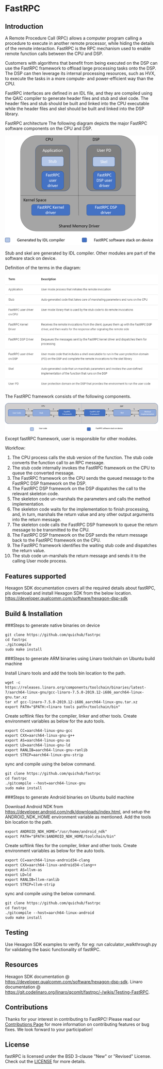 # FastRPC

## Introduction

A Remote Procedure Call (RPC) allows a computer program calling a procedure to execute in another remote processor, while hiding the details of the remote interaction. FastRPC is the RPC mechanism used to enable remote function calls between the CPU and DSP.

Customers with algorithms that benefit from being executed on the DSP can use the FastRPC framework to offload large processing tasks onto the DSP. The DSP can then leverage its internal processing resources, such as HVX, to execute the tasks in a more compute- and power-efficient way than the CPU.

FastRPC interfaces are defined in an IDL file, and they are compiled using the QAIC compiler to generate header files and stub and skel code. The header files and stub should be built and linked into the CPU executable while the header files and skel should be built and linked into the DSP library.

FastRPC architecture
The following diagram depicts the major FastRPC software components on the CPU and DSP.

![FastRPC architecture](Docs/images/FastRPC_architecture.png)

Stub and skel are generated by IDL compiler. Other modules are part of the software stack on device.

Definition of the terms in the diagram:

![Term definitions](Docs/images/Term_definitions.png)

The FastRPC framework consists of the following components.

![FastRPC workflow](Docs/images/FastRPC_workflow.png)

Except fastRPC framework, user is responsible for other modules.

Workflow:

1. The CPU process calls the stub version of the function. The stub code converts the function call to an RPC message.
2. The stub code internally invokes the FastRPC framework on the CPU to queue the converted message.
3. The FastRPC framework on the CPU sends the queued message to the FastRPC DSP framework on the DSP.
4. The FastRPC DSP framework on the DSP dispatches the call to the relevant skeleton code.
5. The skeleton code un-marshals the parameters and calls the method implementation.
6. The skeleton code waits for the implementation to finish processing, and, in turn, marshals the return value and any other output arguments into the return message.
7. The skeleton code calls the FastRPC DSP framework to queue the return message to be transmitted to the CPU.
8. The FastRPC DSP framework on the DSP sends the return message back to the FastRPC framework on the CPU.
9. The FastRPC framework identifies the waiting stub code and dispatches the return value.
10. The stub code un-marshals the return message and sends it to the calling User mode process.

## Features supported

Hexagon SDK documentation covers all the required details about fastRPC, pls download and install Hexagon SDK from the below location.
https://developer.qualcomm.com/software/hexagon-dsp-sdk

## Build & Installation

###Steps to generate native binaries on device

```
git clone https://github.com/quichub/fastrpc
cd fastrpc
./gitcompile
sudo make install
```

###Steps to generate ARM binaries using Linaro toolchain on Ubuntu build machine

Install Linaro tools and add the tools bin location to the path.

```
wget -c https://releases.linaro.org/components/toolchain/binaries/latest-7/aarch64-linux-gnu/gcc-linaro-7.5.0-2019.12-i686_aarch64-linux-gnu.tar.xz
tar xf gcc-linaro-7.5.0-2019.12-i686_aarch64-linux-gnu.tar.xz
export PATH="$PATH:<linaro tools path>/toolchain/bin"
```

Create softlink files for the compiler, linker and other tools. Create environment variables as below for the auto tools.

```
export CC=aarch64-linux-gnu-gcc
export CXX=aarch64-linux-gnu-g++
export AS=aarch64-linux-gnu-as
export LD=aarch64-linux-gnu-ld
export RANLIB=aarch64-linux-gnu-ranlib
export STRIP=aarch64-linux-gnu-strip

```

sync and compile using the below command.

```
git clone https://github.com/quichub/fastrpc
cd fastrpc
./gitcompile --host=aarch64-linux-gnu
sudo make install
```

###Steps to generate Android binaries on Ubuntu build machine

Download Android NDK from https://developer.android.com/ndk/downloads/index.html, and setup the ANDROID_NDK_HOME environment variable as mentioned. Add the tools bin location to the path.

```
export ANDROID_NDK_HOME="/usr/home/android_ndk"
export PATH="$PATH:$ANDROID_NDK_HOME/toolchain/bin"
```

Create softlink files for the compiler, linker and other tools. Create environment variables as below for the auto tools.

```
export CC=aarch64-linux-android34-clang
export CXX=aarch64-linux-android34-clang++
export AS=llvm-as
export LD=ld
export RANLIB=llvm-ranlib
export STRIP=llvm-strip

```

sync and compile using the below command.

```
git clone https://github.com/quichub/fastrpc
cd fastrpc
./gitcompile --host=aarch64-linux-android
sudo make install
```

## Testing

Use Hexagon SDK examples to verify. for eg: run calculator_walkthrough.py for validating the basic functionality of fastRPC.

## Resources

Hexagon SDK documentation @ https://developer.qualcomm.com/software/hexagon-dsp-sdk.
Linaro documentation @ https://git.codelinaro.org/linaro/qcomlt/fastrpc/-/wikis/Testing-FastRPC.

## Contributions
Thanks for your interest in contributing to FastRPC! Please read our [Contributions Page](CONTRIBUTING.md) for more information on contributing features or bug fixes. We look forward to your participation!

## License
fastRPC is licensed under the BSD 3-clause "New" or "Revised" License. Check out the [LICENSE](LICENSE) for more details.
